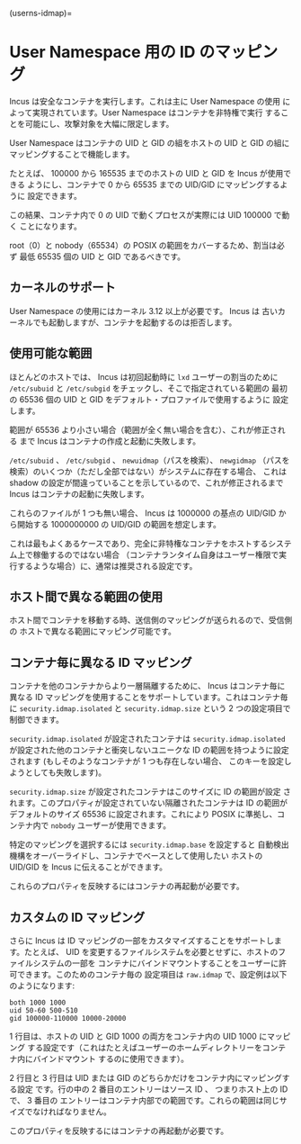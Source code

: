 (userns-idmap)=
# User Namespace 用の ID のマッピング

Incus は安全なコンテナを実行します。これは主に User Namespace の使用
によって実現されています。User Namespace はコンテナを非特権で実行
することを可能にし、攻撃対象を大幅に限定します。

User Namespace はコンテナの UID と GID の組をホストの UID と
GID の組にマッピングすることで機能します。

たとえば、 100000 から 165535 までのホストの UID と GID を Incus が使用できる
ようにし、コンテナで 0 から 65535 までの UID/GID にマッピングするように
設定できます。

この結果、コンテナ内で 0 の UID で動くプロセスが実際には UID 100000 で動く
ことになります。

root（0）と nobody（65534）の POSIX の範囲をカバーするため、割当は必ず
最低 65535 個の UID と GID であるべきです。

## カーネルのサポート

User Namespace の使用にはカーネル 3.12 以上が必要です。 Incus は
古いカーネルでも起動しますが、コンテナを起動するのは拒否します。

## 使用可能な範囲

ほとんどのホストでは、 Incus は初回起動時に `lxd` ユーザーの割当のために
`/etc/subuid` と `/etc/subgid` をチェックし、そこで指定されている範囲の
最初の 65536 個の UID と GID をデフォルト・プロファイルで使用するように
設定します。

範囲が 65536 より小さい場合（範囲が全く無い場合を含む）、これが修正される
まで Incus はコンテナの作成と起動に失敗します。

`/etc/subuid` 、 `/etc/subgid` 、 `newuidmap`（パスを検索）、 `newgidmap`
（パスを検索）のいくつか（ただし全部ではない）がシステムに存在する場合、
これは shadow の設定が間違っていることを示しているので、これが修正されるまで
Incus はコンテナの起動に失敗します。

これらのファイルが 1 つも無い場合、 Incus は 1000000 の基点の UID/GID から開始する
1000000000 の UID/GID の範囲を想定します。

これは最もよくあるケースであり、完全に非特権なコンテナをホストするシステム上で稼働するのではない場合
（コンテナランタイム自身はユーザー権限で実行するような場合）に、通常は推奨される設定です。

## ホスト間で異なる範囲の使用

ホスト間でコンテナを移動する時、送信側のマッピングが送られるので、受信側の
ホストで異なる範囲にマッピング可能です。

## コンテナ毎に異なる ID マッピング

コンテナを他のコンテナからより一層隔離するために、 Incus はコンテナ毎に
異なる ID マッピングを使用することをサポートしています。これはコンテナ毎に
`security.idmap.isolated` と `security.idmap.size` という 2 つの設定項目で
制御できます。

`security.idmap.isolated` が設定されたコンテナは
`security.idmap.isolated` が設定された他のコンテナと衝突しないユニークな
ID の範囲を持つように設定されます (もしそのようなコンテナが 1 つも存在しない場合、
このキーを設定しようとしても失敗します)。

`security.idmap.size` が設定されたコンテナはこのサイズに ID の範囲が設定
されます。このプロパティが設定されていない隔離されたコンテナは ID の範囲が
デフォルトのサイズ 65536 に設定されます。これにより POSIX に準拠し、コンテナ内で
`nobody` ユーザーが使用できます。

特定のマッピングを選択するには `security.idmap.base` を設定すると
自動検出機構をオーバーライドし、コンテナでベースとして使用したい
ホストの UID/GID を Incus に伝えることができます。

これらのプロパティを反映するにはコンテナの再起動が必要です。

## カスタムの ID マッピング

さらに Incus は ID マッピングの一部をカスタマイズすることをサポートします。たとえば、
UID を変更するファイルシステムを必要とせずに、ホストのファイルシステムの一部を
コンテナにバインドマウントすることをユーザーに許可できます。このためのコンテナ毎の
設定項目は `raw.idmap` で、設定例は以下のようになります:

    both 1000 1000
    uid 50-60 500-510
    gid 100000-110000 10000-20000

1 行目は、ホストの UID と GID 1000 の両方をコンテナ内の UID 1000 にマッピング
する設定です（これはたとえばユーザーのホームディレクトリーをコンテナ内にバインドマウント
するのに使用できます）。

2 行目と 3 行目は UID または GID のどちらかだけをコンテナ内にマッピングする設定
です。行の中の 2 番目のエントリーはソース ID 、 つまりホスト上の ID で、 3 番目の
エントリーはコンテナ内部での範囲です。これらの範囲は同じサイズでなければなりません。

このプロパティを反映するにはコンテナの再起動が必要です。
